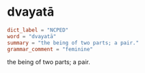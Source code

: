 # dvayatā

``` toml
dict_label = "NCPED"
word = "dvayatā"
summary = "the being of two parts; a pair."
grammar_comment = "feminine"
```

the being of two parts; a pair.


